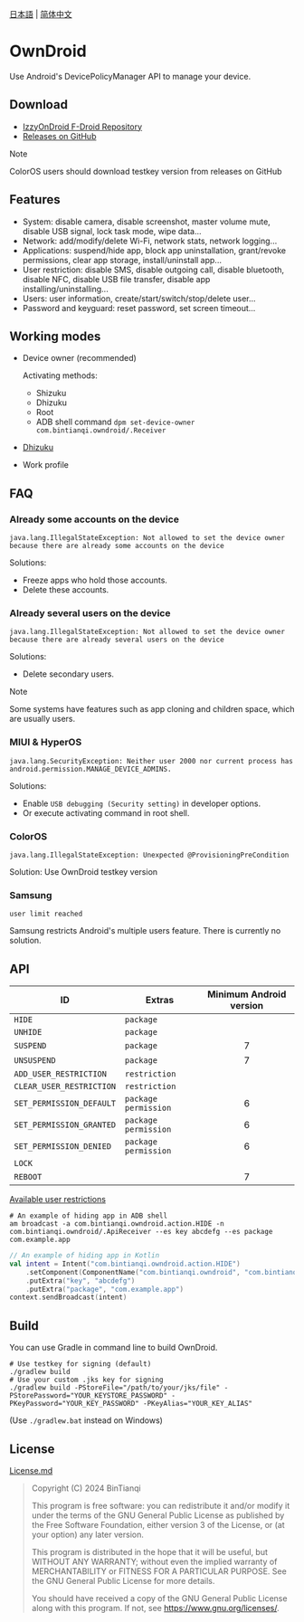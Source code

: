 [日本語](Readme-ja.md) | [简体中文](Readme.md)

# OwnDroid

Use Android's DevicePolicyManager API to manage your device.

## Download

- [IzzyOnDroid F-Droid Repository](https://apt.izzysoft.de/fdroid/index/apk/com.bintianqi.owndroid)
- [Releases on GitHub](https://github.com/BinTianqi/OwnDroid/releases)

> [!NOTE]
> ColorOS users should download testkey version from releases on GitHub

## Features

- System: disable camera, disable screenshot, master volume mute, disable USB signal, lock task mode, wipe data...
- Network: add/modify/delete Wi-Fi, network stats, network logging...
- Applications: suspend/hide app, block app uninstallation, grant/revoke permissions, clear app storage, install/uninstall app...
- User restriction: disable SMS, disable outgoing call, disable bluetooth, disable NFC, disable USB file transfer, disable app installing/uninstalling...
- Users: user information, create/start/switch/stop/delete user...
- Password and keyguard: reset password, set screen timeout...

## Working modes

- Device owner (recommended)

  Activating methods:
  - Shizuku
  - Dhizuku
  - Root
  - ADB shell command `dpm set-device-owner com.bintianqi.owndroid/.Receiver`
- [Dhizuku](https://github.com/iamr0s/Dhizuku)
- Work profile

## FAQ

### Already some accounts on the device

```text
java.lang.IllegalStateException: Not allowed to set the device owner because there are already some accounts on the device
```

Solutions:
- Freeze apps who hold those accounts.
- Delete these accounts.

### Already several users on the device

```text
java.lang.IllegalStateException: Not allowed to set the device owner because there are already several users on the device
```

Solutions:
- Delete secondary users.

> [!NOTE]
> Some systems have features such as app cloning and children space, which are usually users.

### MIUI & HyperOS

```text
java.lang.SecurityException: Neither user 2000 nor current process has android.permission.MANAGE_DEVICE_ADMINS.
```

Solutions:
- Enable `USB debugging (Security setting)` in developer options.
- Or execute activating command in root shell.

### ColorOS

```text
java.lang.IllegalStateException: Unexpected @ProvisioningPreCondition
```

Solution: Use OwnDroid testkey version

### Samsung

```text
user limit reached
```

Samsung restricts Android's multiple users feature. There is currently no solution.

## API

| ID                       | Extras                 | Minimum Android version |
|--------------------------|------------------------|:-----------------------:|
| `HIDE`                   | `package`              |                         |
| `UNHIDE`                 | `package`              |                         |
| `SUSPEND`                | `package`              |            7            |
| `UNSUSPEND`              | `package`              |            7            |
| `ADD_USER_RESTRICTION`   | `restriction`          |                         |
| `CLEAR_USER_RESTRICTION` | `restriction`          |                         |
| `SET_PERMISSION_DEFAULT` | `package` `permission` |            6            |
| `SET_PERMISSION_GRANTED` | `package` `permission` |            6            |
| `SET_PERMISSION_DENIED`  | `package` `permission` |            6            |
| `LOCK`                   |                        |                         |
| `REBOOT`                 |                        |            7            |

[Available user restrictions](https://developer.android.com/reference/android/os/UserManager#constants_1)

```shell
# An example of hiding app in ADB shell
am broadcast -a com.bintianqi.owndroid.action.HIDE -n com.bintianqi.owndroid/.ApiReceiver --es key abcdefg --es package com.example.app
```

```kotlin
// An example of hiding app in Kotlin
val intent = Intent("com.bintianqi.owndroid.action.HIDE")
    .setComponent(ComponentName("com.bintianqi.owndroid", "com.bintianqi.owndroid.ApiReceiver"))
    .putExtra("key", "abcdefg")
    .putExtra("package", "com.example.app")
context.sendBroadcast(intent)
```

## Build

You can use Gradle in command line to build OwnDroid.
```shell
# Use testkey for signing (default)
./gradlew build
# Use your custom .jks key for signing
./gradlew build -PStoreFile="/path/to/your/jks/file" -PStorePassword="YOUR_KEYSTORE_PASSWORD" -PKeyPassword="YOUR_KEY_PASSWORD" -PKeyAlias="YOUR_KEY_ALIAS"
```
(Use `./gradlew.bat` instead on Windows)

## License

[License.md](LICENSE.md)

> Copyright (C)  2024  BinTianqi
>
> This program is free software: you can redistribute it and/or modify it under the terms of the GNU General Public License as published by the Free Software Foundation, either version 3 of the License, or (at your option) any later version.
>
> This program is distributed in the hope that it will be useful, but WITHOUT ANY WARRANTY; without even the implied warranty of MERCHANTABILITY or FITNESS FOR A PARTICULAR PURPOSE.  See the GNU General Public License for more details.
>
> You should have received a copy of the GNU General Public License along with this program.  If not, see <https://www.gnu.org/licenses/>.
